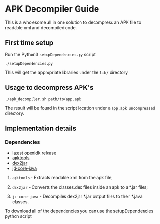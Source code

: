 # APK Decompiler Guide
This is a wholesome all in one solution to decompress an APK file to
readable xml and decompiled code.

## First time setup
Run the Python3 `setupDependencies.py` script
```
./setupDependencies.py
```
This will get the appropriate libraries under the `lib/` directory.

## Usage to decompress APK's

```
./apk_decompiler.sh path/to/app.apk
```

The result will be found in the script location under a `app.apk.uncompressed` directory.

## Implementation details
### Dependencies
- [latest openjdk release](https://openjdk.java.net/install/)
- [apktools](https://ibotpeaches.github.io/Apktool/)
- [dex2jar](https://github.com/pxb1988/dex2jar)
- [jd-core-java](https://github.com/nviennot/jd-core-java)


1. `apktools` - Extracts readable xml from the apk file;

2. `dex2jar` - Converts the classes.dex files inside an apk to a *.jar files;

3. `jd-core-java` - Decompiles dex2jar *.jar output files to their *.java classes.

To download all of the dependencies you can use the setupDependencies python script. 